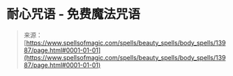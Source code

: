 <!--yml

category: 未分类

date: 2024-06-12 18:52:43

-->

# 耐心咒语 - 免费魔法咒语

> 来源：[https://www.spellsofmagic.com/spells/beauty_spells/body_spells/13987/page.html#0001-01-01](https://www.spellsofmagic.com/spells/beauty_spells/body_spells/13987/page.html#0001-01-01)

